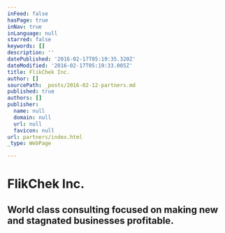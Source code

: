 ```yaml
---
inFeed: false
hasPage: true
inNav: true
inLanguage: null
starred: false
keywords: []
description: ''
datePublished: '2016-02-17T05:19:35.320Z'
dateModified: '2016-02-17T05:19:33.005Z'
title: FlikChek Inc.
author: []
sourcePath: _posts/2016-02-12-partners.md
published: true
authors: []
publisher:
  name: null
  domain: null
  url: null
  favicon: null
url: partners/index.html
_type: WebPage

---
```

# FlikChek Inc.

## World class consulting focused on making new and stagnated businesses profitable.